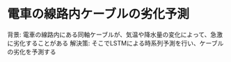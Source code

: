 # 電車の線路内ケーブルの劣化予測

背景: 電車の線路内にある同軸ケーブルが、気温や降水量の変化によって、急激に劣化することがある
解決策: そこでLSTMによる時系列予測を行い、ケーブルの劣化を予測する
